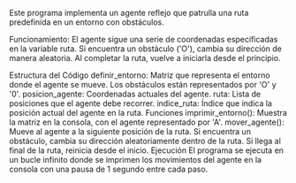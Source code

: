 Este programa implementa un agente reflejo que patrulla una ruta predefinida en un entorno con obstáculos.

Funcionamiento: El agente sigue una serie de coordenadas especificadas en la variable ruta. Si encuentra un obstáculo ('O'), cambia su dirección de manera aleatoria. Al completar la ruta, vuelve a iniciarla desde el principio.

Estructura del Código
definir_entorno: Matriz que representa el entorno donde el agente se mueve. Los obstáculos están representados por 'O' y '0'.
posicion_agente: Coordenadas actuales del agente.
ruta: Lista de posiciones que el agente debe recorrer.
indice_ruta: Índice que indica la posición actual del agente en la ruta.
Funciones
imprimir_entorno():
Muestra la matriz en la consola, con el agente representado por 'A'.
mover_agente():
Mueve al agente a la siguiente posición de la ruta.
Si encuentra un obstáculo, cambia su dirección aleatoriamente dentro de la ruta.
Si llega al final de la ruta, reinicia desde el inicio.
Ejecución
El programa se ejecuta en un bucle infinito donde se imprimen los movimientos del agente en la consola con una pausa de 1 segundo entre cada paso.
